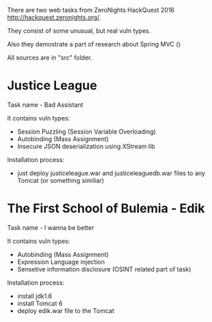 There are two web tasks from ZeroNights HackQuest 2016 http://hackquest.zeronights.org/.

They consist of some unusual, but real vuln types.

Also they demostrate a part of research about Spring MVC ()

All sources are in "src" folder.

# Justice League 
Task name -  Bad Assistant

It contains vuln types:
- Session Puzzling (Session Variable Overloading)
- Autobinding (Mass Assignment)
- Insecure JSON deserialization using XStream lib

Installation process:
- just deploy justiceleague.war and justiceleaguedb.war files to any Tomcat (or something similiar)

# The First School of Bulemia - Edik
Task name -  I wanna be better

It contains vuln types:
- Autobinding (Mass Assignment)
- Expression Language injection
- Sensetive information disclosure (OSINT related part of task)

Installation process:
- install jdk1.6
- install Tomcat 6
- deploy edik.war file to the Tomcat
